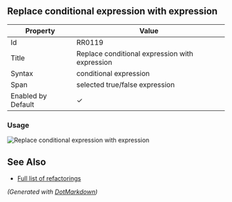 ## Replace conditional expression with expression

| Property           | Value                                          |
| ------------------ | ---------------------------------------------- |
| Id                 | RR0119                                         |
| Title              | Replace conditional expression with expression |
| Syntax             | conditional expression                         |
| Span               | selected true/false expression                 |
| Enabled by Default | &#x2713;                                       |

### Usage

![Replace conditional expression with expression](../../images/refactorings/ReplaceConditionalExpressionWithExpression.png)

## See Also

* [Full list of refactorings](Refactorings.md)


*\(Generated with [DotMarkdown](http://github.com/JosefPihrt/DotMarkdown)\)*